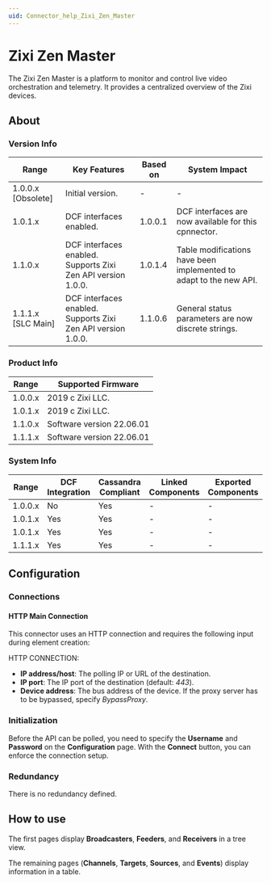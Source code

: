 ```yaml
---
uid: Connector_help_Zixi_Zen_Master
---
```


# Zixi Zen Master

The Zixi Zen Master is a platform to monitor and control live video orchestration and telemetry. It provides a centralized overview of the Zixi devices.

## About

### Version Info

| **Range**            | **Key Features**                                             | **Based on** | **System Impact**                                                  |
|----------------------|--------------------------------------------------------------|--------------|--------------------------------------------------------------------|
| 1.0.0.x \[Obsolete\] | Initial version.                                             | \-           | \-                                                                 |
| 1.0.1.x              | DCF interfaces enabled.                                      | 1.0.0.1      | DCF interfaces are now available for this cpnnector.               |
| 1.1.0.x              | DCF interfaces enabled. Supports Zixi Zen API version 1.0.0. | 1.0.1.4      | Table modifications have been implemented to adapt to the new API. |
| 1.1.1.x \[SLC Main\] | DCF interfaces enabled. Supports Zixi Zen API version 1.0.0. | 1.1.0.6      | General status parameters are now discrete strings.                |

### Product Info

| **Range** | **Supported Firmware**    |
|-----------|---------------------------|
| 1.0.0.x   | 2019 c Zixi LLC.          |
| 1.0.1.x   | 2019 c Zixi LLC.          |
| 1.1.0.x   | Software version 22.06.01 |
| 1.1.1.x   | Software version 22.06.01 |

### System Info

| Range     | DCF Integration     | Cassandra Compliant     | Linked Components     | Exported Components     |
|-----------|---------------------|-------------------------|-----------------------|-------------------------|
| 1.0.0.x   | No                  | Yes                     | \-                    | \-                      |
| 1.0.1.x   | Yes                 | Yes                     | \-                    | \-                      |
| 1.0.1.x   | Yes                 | Yes                     | \-                    | \-                      |
| 1.1.1.x   | Yes                 | Yes                     | \-                    | \-                      |

## Configuration

### Connections

#### HTTP Main Connection

This connector uses an HTTP connection and requires the following input during element creation:

HTTP CONNECTION:

- **IP address/host**: The polling IP or URL of the destination.
- **IP port**: The IP port of the destination (default: *443*).
- **Device address**: The bus address of the device. If the proxy server has to be bypassed, specify *BypassProxy*.

### Initialization

Before the API can be polled, you need to specify the **Username** and **Password** on the **Configuration** page. With the **Connect** button, you can enforce the connection setup.

### Redundancy

There is no redundancy defined.

## How to use

The first pages display **Broadcasters**, **Feeders**, and **Receivers** in a tree view.

The remaining pages (**Channels**, **Targets**, **Sources**, and **Events**) display information in a table.
